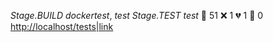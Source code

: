 *Stage.BUILD* _dockertest_, _test_ 
*Stage.TEST* _test_ 
:test_tube: 51 :x: 1 :broken_heart: 1 :see_no_evil: 0 <http://localhost/tests|link> 
